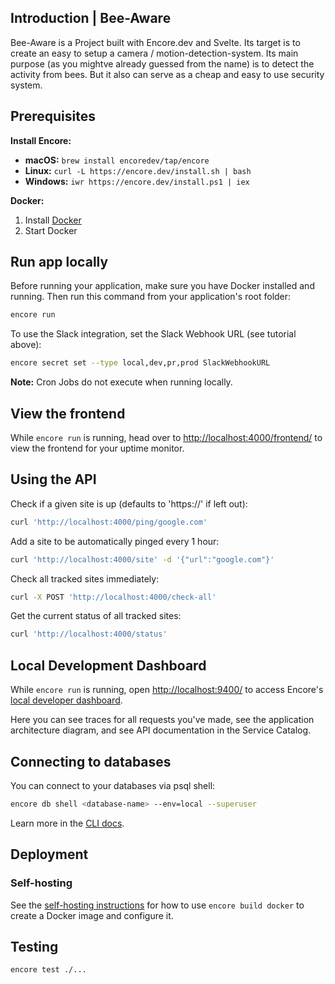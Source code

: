 
## Introduction | Bee-Aware
Bee-Aware is a Project built with Encore.dev and Svelte.
Its target is to create an easy to setup a camera / motion-detection-system. Its main purpose (as you mightve already guessed from the name) is to detect the activity from bees. But it also can serve as a cheap and easy to use security system.


## Prerequisites 

**Install Encore:**
- **macOS:** `brew install encoredev/tap/encore`
- **Linux:** `curl -L https://encore.dev/install.sh | bash`
- **Windows:** `iwr https://encore.dev/install.ps1 | iex`
  
**Docker:**
1. Install [Docker](https://docker.com)
2. Start Docker


## Run app locally

Before running your application, make sure you have Docker installed and running. Then run this command from your application's root folder:

```bash
encore run
```
To use the Slack integration, set the Slack Webhook URL (see tutorial above):

```bash
encore secret set --type local,dev,pr,prod SlackWebhookURL
```

**Note:** Cron Jobs do not execute when running locally.

## View the frontend

While `encore run` is running, head over to [http://localhost:4000/frontend/](http://localhost:4000/frontend/) to view the frontend for your uptime monitor.

## Using the API

Check if a given site is up (defaults to 'https://' if left out):
```bash
curl 'http://localhost:4000/ping/google.com'
```

Add a site to be automatically pinged every 1 hour:
```bash
curl 'http://localhost:4000/site' -d '{"url":"google.com"}'
```

Check all tracked sites immediately:
```bash
curl -X POST 'http://localhost:4000/check-all'
```

Get the current status of all tracked sites:
```bash
curl 'http://localhost:4000/status'
```

## Local Development Dashboard

While `encore run` is running, open [http://localhost:9400/](http://localhost:9400/) to access Encore's [local developer dashboard](https://encore.dev/docs/go/observability/dev-dash).

Here you can see traces for all requests you've made, see the application architecture diagram, and see API documentation in the Service Catalog.

## Connecting to databases

You can connect to your databases via psql shell:

```bash
encore db shell <database-name> --env=local --superuser
```

Learn more in the [CLI docs](https://encore.dev/docs/go/cli/cli-reference#database-management).

## Deployment

### Self-hosting

See the [self-hosting instructions](https://encore.dev/docs/go/self-host/docker-build) for how to use `encore build docker` to create a Docker image and configure it.

## Testing

```bash
encore test ./...
```
